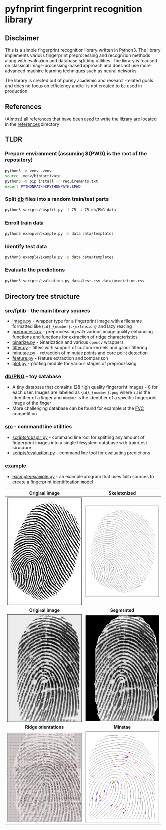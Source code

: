 # pyfnprint fingerprint recognition library

## Disclaimer
This is a simple fingerprint recognition library written in Python3. The library implements various fingerprint preprocessing and recognition methods along with evaluation and database splitting utilities. The library is focused on classical image-processing-based approach and does not use more advanced machine learning techniques such as neural networks.

The library is created out of purely academic and research-related goals and does no focus on efficiency and/or is not created to be used in production.

## References
(Almost) all references that have been used to write the library are located in the [references](references) directory

## TLDR

### Prepare environment (assuming ${PWD} is the root of the repository)
```bash
python3 -m venv .venv
source .venv/bin/activate
python3 -m pip install -r requirements.txt
export PYTHONPATH=$PYTHONPATH:$PWD
```

### Split [db](db) files into a random train/test parts
```bash
python3 scripts/dbsplit.py -f 75 -i 75 db/PNG data
```

### Enroll train data
```bash
python3 example/example.py -e data data/templates
```

### Identify test data
```bash
python3 example/example.py -p data data/templates
```

### Evaluate the predictions
```bash
python3 scripts/evaluation.py data/test.csv data/prediction.csv
```

## Directory tree structure

### [src/fplib](src/fplib) - the main library sources
- [image.py](src/fplib/image.py) - wrapper type for a fingerprint image with a filename formatted like `{id}_{number}.{extension}` and lazy reading
- [preprocess.py](src/fplib/preprocess.py) - preprocessing with various image quality enhancing functions and functions for extraction of ridge characteristics
- [binarize.py](src/fplib/binarize.py) - binarization and various `opencv` wrappers
- [filter.py](src/fplib/filter.py) - filters with support of custom kernels and gabor filtering
- [minutae.py](src/fplib/minutae.py) - extraction of minutae points and core point detection
- [feature.py](src/fplib/feature.py) - feature extraction and comparison
- [plot.py](src/fplib/plot.py) - plotting module for various stages of preprocessing

### [db/PNG](db/PNG) - toy database
- A tiny database that contains 128 high quality fingerprint images - 8 for each user. Images are labeled as `{id}_{number}.png` where `id` is the identifier of a finger and `number` is the identifier of a specific fingerprint image of the finger
- More challenging database can be found for example at the [FVC](https://en.wikipedia.org/wiki/Fingerprint_Verification_Competition) competition

### [src](src) - command line utilities
- [scripts/dbsplit.py](scripts/dbsplit.py) - сommand line tool for splitting any amount of fingerprint images into a single filesystem database with train/test structure
- [scripts/evaluation.py](scripts/evaluation.py) - сommand line tool for evaluating predictions

### [example](example)
- [example/example.py](example/example.py) - an example program that uses fplib sources to create a fingerprint identification model

**Original image**                    | **Skeletonized**
:------------------------------------:|:------------------------------:
![](example/output/1.png)             | ![](example/output/1_skeleton.png)
**Original image**                    | **Segmented**
![](example/output/2.png)             | ![](example/output/2_segmented.png)
**Ridge orientations**                | **Minutae**
![](example/output/2_orientation.png) | ![](example/output/2_minutae.png)

